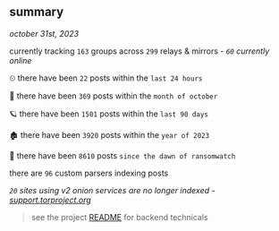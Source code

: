 
## summary
_october 31st, 2023_

currently tracking `163` groups across `299` relays & mirrors - _`60` currently online_

⏲ there have been `22` posts within the `last 24 hours`

🦈 there have been `369` posts within the `month of october`

🪐 there have been `1501` posts within the `last 90 days`

🏚 there have been `3920` posts within the `year of 2023`

🦕 there have been `8610` posts `since the dawn of ransomwatch`

there are `96` custom parsers indexing posts

_`20` sites using v2 onion services are no longer indexed - [support.torproject.org](https://support.torproject.org/onionservices/v2-deprecation/)_

> see the project [README](https://github.com/joshhighet/ransomwatch#ransomwatch--) for backend technicals
